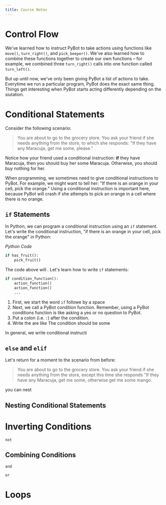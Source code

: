 ```yaml
---
title: Course Notes 
---
```


# Control Flow 
We've learned how to instruct PyBot to take actions using functions like `move()`, `turn_right()`, and `pick_beeper()`. We've also learned how to combine these functions together to create our own functions – for example, we combined three `turn_right()` calls into one function called `turn_left()`. 

But up until now, we've only been giving PyBot a list of actions to take. Everytime we run a particular program, PyBot does the exact same thing. Things get interesting when PyBot starts acting differently depending on the siutation. 

# Conditional Statements 
Consider the following scenario: 
> You are about to go to the grocery store. You ask your friend if she needs anything from the store, to which she responds: "If they have any Maracuja, get me some, please." 

Notice how your friend used a conditional instruction: **if** they have Maracuja, then you should buy her some Maracuja. Otherwise, you should buy nothing for her. 

When programming, we sometimes need to give conditional instructions to PyBot. For example, we might want to tell her: "If there is an orange in your cell, pick the orange." Using a conditional instruction is important here, because PyBot will crash if she attempts to pick an orange in a cell where there is no orange. 

## `if` Statements 
In Python, we can program a conditional instruction using an `if` statement. Let's write the conditional instruction, "if there is an orange in your cell, pick the orange" in Python: 

_Python Code_
```python
if has_fruit(): 
    pick_fruit()
```

The code above will . Let's learn how to write `if` statements:
```python
if condition_function(): 
    action_function()
    action_function()
    ...
```

1. First, we start the word `if` followe by a space
2. Next, we call a PyBot condition function. Remember, using a PyBot conditions function is like asking a yes or no question to PyBot. 
3. Put a colon (i.e. `:`) after the condition.
4. Write the  are like  The condition should be some

In general, we write conditional instructi


## `else` and  `elif`
Let's return for a moment to the scenario from before:
> You are about to go to the grocery store. You ask your friend if she needs anything from the store, except this time she responds "If they have any Maracuja, get me some, otherwise get me some mango. 

you can nest

## Nesting Conditional Statements  

# Inverting Conditions 
`not` 

## Combining Conditions
`and`

`or` 



# Loops 

##


